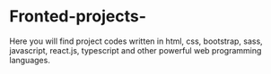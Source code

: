 # Fronted-projects-
Here you will find project codes written in html, css, bootstrap, sass, javascript, react.js, typescript
and other powerful web programming languages.
